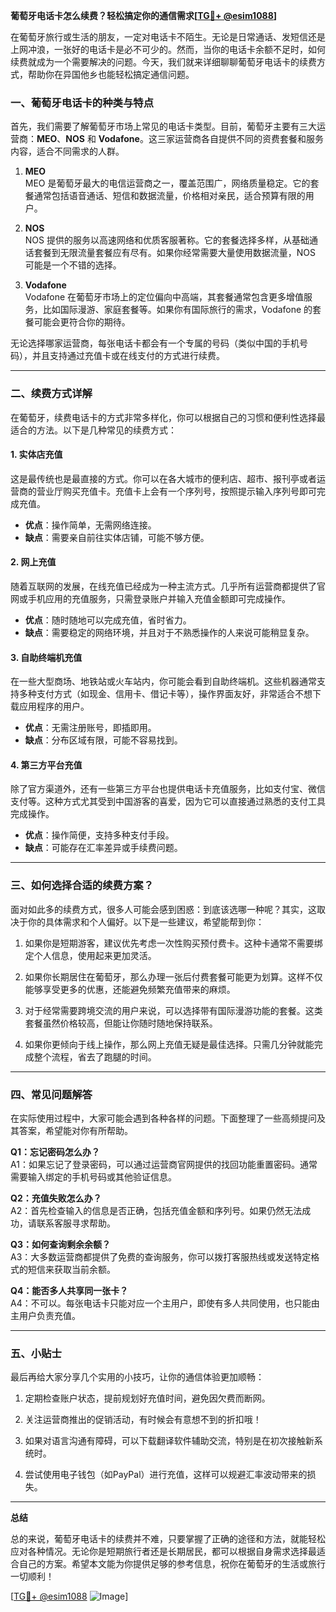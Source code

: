 **葡萄牙电话卡怎么续费？轻松搞定你的通信需求[[TG💪+ @esim1088](https://t.me/s/esim1088)]**

在葡萄牙旅行或生活的朋友，一定对电话卡不陌生。无论是日常通话、发短信还是上网冲浪，一张好的电话卡是必不可少的。然而，当你的电话卡余额不足时，如何续费就成为一个需要解决的问题。今天，我们就来详细聊聊葡萄牙电话卡的续费方式，帮助你在异国他乡也能轻松搞定通信问题。

### 一、葡萄牙电话卡的种类与特点

首先，我们需要了解葡萄牙市场上常见的电话卡类型。目前，葡萄牙主要有三大运营商：**MEO**、**NOS** 和 **Vodafone**。这三家运营商各自提供不同的资费套餐和服务内容，适合不同需求的人群。

1. **MEO**  
   MEO 是葡萄牙最大的电信运营商之一，覆盖范围广，网络质量稳定。它的套餐通常包括语音通话、短信和数据流量，价格相对亲民，适合预算有限的用户。

2. **NOS**  
   NOS 提供的服务以高速网络和优质客服著称。它的套餐选择多样，从基础通话套餐到无限流量套餐应有尽有。如果你经常需要大量使用数据流量，NOS 可能是一个不错的选择。

3. **Vodafone**  
   Vodafone 在葡萄牙市场上的定位偏向中高端，其套餐通常包含更多增值服务，比如国际漫游、家庭套餐等。如果你有国际旅行的需求，Vodafone 的套餐可能会更符合你的期待。

无论选择哪家运营商，每张电话卡都会有一个专属的号码（类似中国的手机号码），并且支持通过充值卡或在线支付的方式进行续费。

---

### 二、续费方式详解

在葡萄牙，续费电话卡的方式非常多样化，你可以根据自己的习惯和便利性选择最适合的方法。以下是几种常见的续费方式：

#### 1. 实体店充值
这是最传统也是最直接的方式。你可以在各大城市的便利店、超市、报刊亭或者运营商的营业厅购买充值卡。充值卡上会有一个序列号，按照提示输入序列号即可完成充值。

- **优点**：操作简单，无需网络连接。
- **缺点**：需要亲自前往实体店铺，可能不够方便。

#### 2. 网上充值
随着互联网的发展，在线充值已经成为一种主流方式。几乎所有运营商都提供了官网或手机应用的充值服务，只需登录账户并输入充值金额即可完成操作。

- **优点**：随时随地可以完成充值，省时省力。
- **缺点**：需要稳定的网络环境，并且对于不熟悉操作的人来说可能稍显复杂。

#### 3. 自助终端机充值
在一些大型商场、地铁站或火车站内，你可能会看到自助终端机。这些机器通常支持多种支付方式（如现金、信用卡、借记卡等），操作界面友好，非常适合不想下载应用程序的用户。

- **优点**：无需注册账号，即插即用。
- **缺点**：分布区域有限，可能不容易找到。

#### 4. 第三方平台充值
除了官方渠道外，还有一些第三方平台也提供电话卡充值服务，比如支付宝、微信支付等。这种方式尤其受到中国游客的喜爱，因为它可以直接通过熟悉的支付工具完成操作。

- **优点**：操作简便，支持多种支付手段。
- **缺点**：可能存在汇率差异或手续费问题。

---

### 三、如何选择合适的续费方案？

面对如此多的续费方式，很多人可能会感到困惑：到底该选哪一种呢？其实，这取决于你的具体需求和个人偏好。以下是一些建议，希望能帮到你：

1. 如果你是短期游客，建议优先考虑一次性购买预付费卡。这种卡通常不需要绑定个人信息，使用起来更加灵活。

2. 如果你长期居住在葡萄牙，那么办理一张后付费套餐可能更为划算。这样不仅能够享受更多的优惠，还能避免频繁充值带来的麻烦。

3. 对于经常需要跨境交流的用户来说，可以选择带有国际漫游功能的套餐。这类套餐虽然价格较高，但能让你随时随地保持联系。

4. 如果你更倾向于线上操作，那么网上充值无疑是最佳选择。只需几分钟就能完成整个流程，省去了跑腿的时间。

---

### 四、常见问题解答

在实际使用过程中，大家可能会遇到各种各样的问题。下面整理了一些高频提问及其答案，希望能对你有所帮助。

**Q1：忘记密码怎么办？**  
A1：如果忘记了登录密码，可以通过运营商官网提供的找回功能重置密码。通常需要输入绑定的手机号码或其他验证信息。

**Q2：充值失败怎么办？**  
A2：首先检查输入的信息是否正确，包括充值金额和序列号。如果仍然无法成功，请联系客服寻求帮助。

**Q3：如何查询剩余余额？**  
A3：大多数运营商都提供了免费的查询服务，你可以拨打客服热线或发送特定格式的短信来获取当前余额。

**Q4：能否多人共享同一张卡？**  
A4：不可以。每张电话卡只能对应一个主用户，即使有多人共同使用，也只能由主用户负责充值。

---

### 五、小贴士

最后再给大家分享几个实用的小技巧，让你的通信体验更加顺畅：

1. 定期检查账户状态，提前规划好充值时间，避免因欠费而断网。

2. 关注运营商推出的促销活动，有时候会有意想不到的折扣哦！

3. 如果对语言沟通有障碍，可以下载翻译软件辅助交流，特别是在初次接触新系统时。

4. 尝试使用电子钱包（如PayPal）进行充值，这样可以规避汇率波动带来的损失。

---

**总结**

总的来说，葡萄牙电话卡的续费并不难，只要掌握了正确的途径和方法，就能轻松应对各种情况。无论你是短期旅行者还是长期居民，都可以根据自身需求选择最适合自己的方案。希望本文能为你提供足够的参考信息，祝你在葡萄牙的生活或旅行一切顺利！

[[TG💪+ @esim1088](https://t.me/s/esim1088) ![Image](https://i.postimg.cc/4NQfJmqS/Snipaste-2025-05-13-00-14-12.png)]